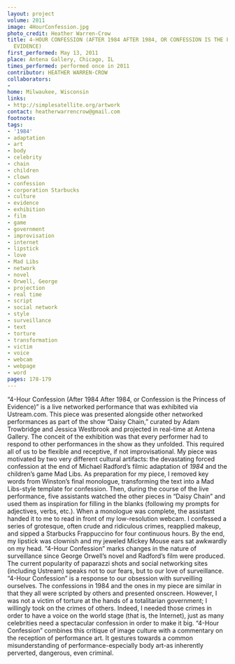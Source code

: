 ```yaml
---
layout: project
volume: 2011
image: 4HourConfession.jpg
photo_credit: Heather Warren-Crow
title: 4-HOUR CONFESSION (AFTER 1984 AFTER 1984, OR CONFESSION IS THE PRINCESS OF
  EVIDENCE)
first_performed: May 13, 2011
place: Antena Gallery, Chicago, IL
times_performed: performed once in 2011
contributor: HEATHER WARREN-CROW
collaborators:
-
home: Milwaukee, Wisconsin
links:
- http://simplesatellite.org/artwork
contact: heatherwarrencrow@gmail.com
footnote:
tags:
- '1984'
- adaptation
- art
- body
- celebrity
- chain
- children
- clown
- confession
- corporation Starbucks
- culture
- evidence
- exhibition
- film
- game
- government
- improvisation
- internet
- lipstick
- love
- Mad Libs
- network
- novel
- Orwell, George
- projection
- real time
- script
- social network
- style
- surveillance
- text
- torture
- transformation
- victim
- voice
- webcam
- webpage
- word
pages: 178-179
---
```


“4-Hour Confession (After 1984 After 1984, or Confession is the Princess of Evidence)” is a live networked performance that was exhibited via Ustream.com. This piece was presented alongside other networked performances as part of the show “Daisy Chain,” curated by Adam Trowbridge and Jessica Westbrook and projected in real-time at Antena Gallery. The conceit of the exhibition was that every performer had to respond to other performances in the show as they unfolded. This required all of us to be flexible and receptive, if not improvisational. My piece was motivated by two very different cultural artifacts: the devastating forced confession at the end of Michael Radford’s filmic adaptation of _1984_ and the children’s game Mad Libs. As preparation for my piece, I removed key words from Winston’s final monologue, transforming the text into a Mad Libs-style template for confession. Then, during the course of the live performance, five assistants watched the other pieces in “Daisy Chain” and used them as inspiration for filling in the blanks (following my prompts for adjectives, verbs, etc.). When a monologue was complete, the assistant handed it to me to read in front of my low-resolution webcam. I confessed a series of grotesque, often crude and ridiculous crimes, reapplied makeup, and sipped a Starbucks Frappuccino for four continuous hours. By the end, my lipstick was clownish and my jeweled Mickey Mouse ears sat awkwardly on my head. “4-Hour Confession” marks changes in the nature of surveillance since George Orwell’s novel and Radford’s film were produced. The current popularity of paparazzi shots and social networking sites (including Ustream) speaks not to our fears, but to our love of surveillance. “4-Hour Confession” is a response to our obsession with surveilling ourselves. The confessions in 1984 and the ones in my piece are similar in that they all were scripted by others and presented onscreen. However, I was not a victim of torture at the hands of a totalitarian government; I willingly took on the crimes of others. Indeed, I needed those crimes in order to have a voice on the world stage (that is, the Internet), just as many celebrities need a spectacular confession in order to make it big. “4-Hour Confession” combines this critique of image culture with a commentary on the reception of performance art. It gestures towards a common misunderstanding of performance-especially body art-as inherently perverted, dangerous, even criminal.
